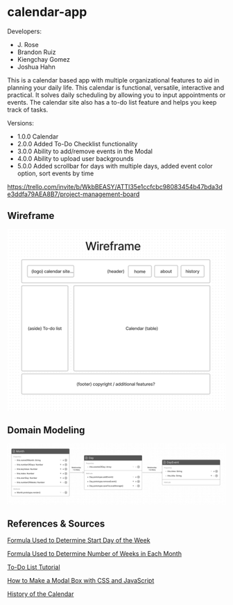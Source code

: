 # calendar-app

Developers:

- J. Rose
- Brandon Ruiz
- Kiengchay Gomez
- Joshua Hahn

This is a calendar based app with multiple organizational features to aid in planning your daily life. This calendar is functional, versatile, interactive and practical. It solves daily scheduling by allowing you to input appointments or events. The calendar site also has a to-do list feature and helps you keep track of tasks.

Versions:

- 1.0.0 Calendar
- 2.0.0 Added To-Do Checklist functionality
- 3.0.0 Ability to add/remove events in the Modal
- 4.0.0 Ability to upload user backgrounds
- 5.0.0 Added scrollbar for days with multiple days, added event color option, sort events by time

<https://trello.com/invite/b/WkbBEASY/ATTI35e1ccfcbc98083454b47bda3de3ddfa79AEA8B7/project-management-board>

## Wireframe

![wireframe](/img/wireframe.png)

## Domain Modeling

![domain model](/img/domain-model.png)

## References & Sources

[Formula Used to Determine Start Day of the Week](https://math.stackexchange.com/questions/3894758/formula-to-find-the-day-of-any-date-in-gregorian-calendar-derivation)

[Formula Used to Determine Number of Weeks in Each Month](https://stackoverflow.com/questions/2483719/get-weeks-in-month-through-javascript)

[To-Do List Tutorial](https://www.tutorialstonight.com/to-do-list-javascript)

[How to Make a Modal Box with CSS and JavaScript](https://www.w3schools.com/howto/howto_css_modals.asp)

[History of the Calendar](https://mathshistory.st-andrews.ac.uk/Astronomy/bhistory/)
